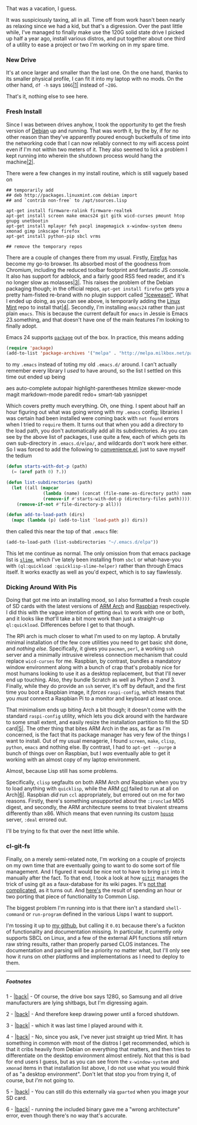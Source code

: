 That was a vacation, I guess.

It was suspiciously taxing, all in all. Time off from work hasn't been nearly as relaxing since we had a kid, but that's a digression. Over the past little while, I've managed to finally make use the 120G solid state drive I picked up half a year ago, install various distros, and put together about one third of a utility to ease a project or two I'm working on in my spare time.

### <a name="new-drive"></a>New Drive

It's at once larger and smaller than the last one. On the one hand, thanks to its smaller physical profile, I can fit it into my laptop with no mods. On the other hand, `df -h` says `106G`<a name="note-Sat-Jan-04-174331EST-2014"></a>[|1|](#foot-Sat-Jan-04-174331EST-2014) instead of `~28G`.

That's it, nothing else to see here.

### <a name="fresh-install"></a>Fresh Install

Since I was between drives anyhow, I took the opportunity to get the fresh version of [Debian](http://www.debian.org/devel/debian-installer/) up and running. That was worth it, by the by, if for no other reason than they've apparently poured enough bucketfulls of time into the networking code that I can now reliably connect to my wifi access point even if I'm not within two meters of it. They also seemed to lick a problem I kept running into wherein the shutdown process would hang the machine<a name="note-Sat-Jan-04-174334EST-2014"></a>[|2|](#foot-Sat-Jan-04-174334EST-2014).

There were a few changes in my install routine, which is still vaguely based on

```shell
## temporarily add
## deb http://packages.linuxmint.com debian import
## and `contrib non-free` to /apt/sources.lisp

apt-get install firmware-ralink firmware-realtek
apt-get install screen make emacs24 git gitk wicd-curses pmount htop gnupg unetbootin
apt-get install mplayer feh pacpl imagemagick x-window-system dmenu xmonad gimp inkscape firefox
apt-get install python-pip sbcl vrms

## remove the temporary repos
```

There are a couple of changes there from my usual. Firstly, [Firefox](https://www.mozilla.org/en-US/firefox/new/) has become my go-to browser. Its absorbed most of the goodness from Chromium, including the reduced toolbar footprint and fantastic JS console. It also has support for adblock, and a fairly good RSS feed reader, and it's no longer slow as molasses<a name="note-Sat-Jan-04-174337EST-2014"></a>[|3|](#foot-Sat-Jan-04-174337EST-2014). This raises the problem of the Debian packaging though; in the official repos, `apt-get install firefox` gets you a pretty ham-fisted re-brand with no plugin support called ["Iceweasel"](http://packages.debian.org/unstable/web/iceweasel). What I ended up doing, as you can see above, is temporarily adding the [Linux Mint](http://www.linuxmint.com/) repo to install that<a name="note-Sat-Jan-04-174339EST-2014"></a>[|4|](#foot-Sat-Jan-04-174339EST-2014). Secondly, I'm installing `emacs24` rather than just plain `emacs`. This is because the current default for `emacs` in Jessie is Emacs 23.something, and that doesn't have one of the main features I'm looking to finally adopt.

Emacs 24 supports [`package`](https://www.gnu.org/software/emacs/manual/html_node/emacs/Package-Installation.html#Package-Installation) out of the box. In practice, this means adding

```lisp
(require 'package)
(add-to-list 'package-archives '("melpa" . "http://melpa.milkbox.net/packages/") t)
```

to my `.emacs` instead of toting my old `.emacs.d/` around. I can't actually remember every library I *used* to have around, so the list I settled on this time out ended up being

aes auto-complete autopair highlight-parentheses htmlize skewer-mode magit markdown-mode paredit redo+ smart-tab yasnippet

Which covers pretty much everything. Oh, one thing. I spent about half an hour figuring out what was going wrong with my `.emacs` config; libraries I was certain had been installed were coming back with `not found` errors when I tried to `require` them. It turns out that when you add a directory to the load path, you don't automatically add all its subdirectories. As you can see by the above list of packages, I use quite a few, each of which gets its own sub-directory in `.emacs.d/elpa/`, and wildcards don't work here either. So I was forced to add the following to [convenience.el](https://github.com/Inaimathi/emacs-utils/blob/master/convenience.el), just to save myself the tedium

```lisp
(defun starts-with-dot-p (path)
  (= (aref path 0) ?.))

(defun list-subdirectories (path)
  (let ((all (mapcar 
              (lambda (name) (concat (file-name-as-directory path) name))
              (remove-if #'starts-with-dot-p (directory-files path)))))
    (remove-if-not #'file-directory-p all)))

(defun add-to-load-path (dirs)
  (mapc (lambda (p) (add-to-list 'load-path p)) dirs))
```

then called this near the top of that `.emacs` file:

```lisp
(add-to-load-path (list-subdirectories "~/.emacs.d/elpa"))
```

This let me continue as normal. The only omission from that emacs package list is [`slime`](http://common-lisp.net/project/slime/), which I've lately been installing from `sbcl` or what-have-you with `(ql:quickload :quicklisp-slime-helper)` rather than through Emacs itself. It works exactly as well as you'd expect, which is to say flawlessly.

### <a name="dicking-around-with-pis"></a>Dicking Around With Pis

Doing that got me into an installing mood, so I also formatted a fresh couple of SD cards with the latest versions of [ARM Arch](http://archlinuxarm.org/platforms/armv6/raspberry-pi) and [Raspbian](http://www.raspbian.org/) respectively. I did this with the vague intention of getting `deal` to work with one or both, and it looks like *that*'ll take a bit more work than just a straight-up `ql:quickload`. Differences before I get to that though.

The RPi arch is much closer to what I'm used to on my laptop. A brutally minimal installation of the few core utilities you need to get basic shit done, and *nothing else*. Specifically, it gives you `pacman`, `perl`, a working `ssh` server and a minimally intrusive wireless connection mechanism that could replace `wicd-curses` for me. Raspbian, by contrast, bundles a mandatory window environment along with a bunch of crap that's probably nice for most humans looking to use it as a desktop replacement, but that I'll never end up touching. Also, they bundle Scratch as well as Python 2 *and* 3. Finally, while they do provide an `ssh` server, it's off by default, and the first time you boot a Raspbian image, it *forces* `raspi-config`, which means that you *must* connect a Raspbian Pi to a monitor and keyboard at least once.

That minimalism ends up biting Arch a bit though; it doesn't come with the standard `raspi-config` utility, which lets you dick around with the hardware to some small extent, and easily resize the installation partition to fill the SD card<a name="note-Sat-Jan-04-174349EST-2014"></a>[|5|](#foot-Sat-Jan-04-174349EST-2014). The other thing that bites ARM Arch in the ass, as far as I'm concerned, is the fact that its package manager has very few of the things I want to install. Out of my usual menagerie, I found `screen`, `make`, `clisp`, `python`, `emacs` and nothing else. By contrast, I had to `apt-get --purge` a bunch of things over on Raspbian, but I *was* eventually able to get it working with an almost copy of my laptop environment.

Almost, because Lisp still has some problems.

Specifically, `clisp` segfaults on both ARM Arch *and* Raspbian when you try to load anything with `quicklisp`, while the ARM [ccl](http://ccl.clozure.com/download.html) failed to run at all on Arch<a name="note-Sat-Jan-04-174352EST-2014"></a>[|6|](#foot-Sat-Jan-04-174352EST-2014). Raspbian *did* run `ccl` appropriately, but errored out on me for two reasons. Firstly, there's something unsupported about the `:ironclad` MD5 digest, and secondly, the ARM architecture seems to treat bivalent streams differently than x86. Which means that even running its custom [`house`](https://github.com/Inaimathi/deal/tree/master/house) server, `:deal` errored out.

I'll be trying to fix that over the next little while.

### <a name="clgitfs"></a>cl-git-fs

Finally, on a merely semi-related note, I'm working on a couple of projects on my own time that are eventually going to want to do some sort of file management. And I figured it would be nice not to have to bring `git` into it manually after the fact. To that end, I took a look at how [`gitit`](http://gitit.net/) manages the trick of using git as a faux-database for its wiki pages. It's [not that complicated](http://hackage.haskell.org/package/filestore-0.3.2/docs/src/Data-FileStore-Git.html), as it turns out. And [here's](https://github.com/Inaimathi/cl-git-fs) the result of spending an hour or two porting that piece of functionality to Common Lisp.

The biggest problem I'm running into is that there isn't a standard `shell-command` or `run-program` defined in the various Lisps I want to support.

I'm tossing it up to [my github](https://github.com/Inaimathi), but calling it `0.01` because there's a fuckton of functionality and documentation missing. In particular, it currently only supports SBCL on Linux, and a few of the external API functions still return raw string results, rather than properly parsed CLOS instances. The documentation and parsing will be a priority no matter what, but I'll only see how it runs on other platforms and implementations as I need to deploy to them.


* * *
##### Footnotes

1 - <a name="foot-Sat-Jan-04-174331EST-2014"></a>[|back|](#note-Sat-Jan-04-174331EST-2014) - Of course, the drive box says 128G, so Samsung and all drive manufacturers are lying shitbags, but I'm digressing again.

2 - <a name="foot-Sat-Jan-04-174334EST-2014"></a>[|back|](#note-Sat-Jan-04-174334EST-2014) - And therefore keep drawing power until a forced shutdown.

3 - <a name="foot-Sat-Jan-04-174337EST-2014"></a>[|back|](#note-Sat-Jan-04-174337EST-2014) - which it was last time I played around with it.

4 - <a name="foot-Sat-Jan-04-174339EST-2014"></a>[|back|](#note-Sat-Jan-04-174339EST-2014) - No, since you ask, I've never just straight up tried Mint. It has something in common with most of the distros I get recommended, which is that it cribs heavily from Debian on everything that matters, and then tries to differentiate on the desktop environment almost entirely. Not that this is bad for end users I guess, but as you can see from the `x-window-system` and `xmonad` items in that installation list above, I do not use what you would think of as "a desktop environment". Don't let that stop you from trying it, of course, but *I'm* not going to.

5 - <a name="foot-Sat-Jan-04-174349EST-2014"></a>[|back|](#note-Sat-Jan-04-174349EST-2014) - You can still do this externally via `gparted` when you image your SD card.

6 - <a name="foot-Sat-Jan-04-174352EST-2014"></a>[|back|](#note-Sat-Jan-04-174352EST-2014) - running the included binary gave me a "wrong architecture" error, even though there's no way that's accurate.
